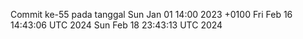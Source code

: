 Commit ke-55 pada tanggal Sun Jan 01 14:00 2023 +0100
Fri Feb 16 14:43:06 UTC 2024
Sun Feb 18 23:43:13 UTC 2024
